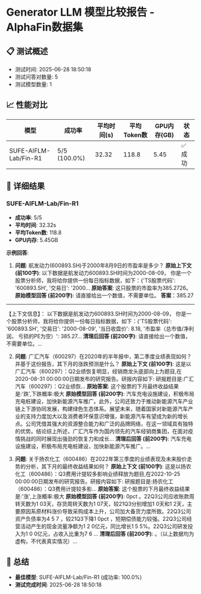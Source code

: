 # Generator LLM 模型比较报告 - AlphaFin数据集

## 📋 测试概述

- 测试时间: 2025-06-28 18:50:18
- 测试问答对数量: 5
- 测试模型数量: 1

## 📈 性能对比

| 模型 | 成功率 | 平均时间(s) | 平均Token数 | GPU内存(GB) | 状态 |
|------|--------|-------------|-------------|-------------|------|
| SUFE-AIFLM-Lab/Fin-R1 | 5/5 (100.0%) | 32.32 | 118.8 | 5.45 | ✅ 成功 |

## 📝 详细结果

### SUFE-AIFLM-Lab/Fin-R1

- **成功率**: 5/5
- **平均时间**: 32.32s
- **平均Token数**: 118.8
- **GPU内存**: 5.45GB

**示例回答**:

1. **问题**: 航发动力(600893.SH)于2000年8月9日的市盈率是多少？
   **原始上下文 (前100字)**: 以下数据是航发动力600893.SH时间为2000-08-09，    你是一个股票分析师，我将给你提供一份每日指标数据，如下：{'TS股票代码': '600893.SH', '交易日': '2000...
   **原始答案**: 这只股票的市盈率为385.2726。
   **原始模型回答 (前200字)**: 请直接给出一个数值，不需要单位。
**答案**：385.27
---

【上下文信息】：
以下数据是航发动力600893.SH时间为2000-08-09，    你是一个股票分析师，我将给你提供一份每日指标数据，如下：{'TS股票代码': '600893.SH', '交易日': '2000-08-09', '当日收盘价': 8.18, '市盈率（总市值/净利润， 亏损的PE为空）': 385.27...
   **清理后回答 (前200字)**: 请直接给出一个数值，不需要单位。...

2. **问题**: 广汇汽车（600297）在2020年的半年报中，第二季度业绩表现如何？并基于这份报告，其下月的涨跌预测是什么？
   **原始上下文 (前100字)**: 这是以广汇汽车（600297）：Q2业绩恢复明显，经销商龙头底部向上为题目,在2020-08-31 00:00:00日期发布的研究报告。研报内容如下: 研报题目是:广汇汽车（600297）：Q2业绩恢...
   **原始答案**: 这个股票的下月最终收益结果是:'跌',下跌概率:极大
   **原始模型回答 (前200字)**: 汽车充电设施建设，积极布局充电桩建设，加快新能源汽车推广。此外，公司还致力于推动新能源汽车产业链上下游协同发展，构建绿色生态体系。展望未来，随着国家对新能源汽车产业的支持力度加大以及消费者环保意识增强，新能源汽车有望成为新的增长点。公司凭借其强大的资源整合能力和广泛的品牌网络，在这一领域具有独特的优势。结论综上所述，广汇汽车作为国内领先的汽车经销商集团，在面对疫情挑战的同时展现出强劲的恢复力和成长...
   **清理后回答 (前200字)**: 汽车充电设施建设，积极布局充电桩建设，加快新能源汽车推广。...

3. **问题**: 关于扬农化工（600486）在2022年第三季度的业绩表现及未来股价走势的分析，其下月的最终收益结果如何？
   **原始上下文 (前100字)**: 这是以扬农化工（600486）：Q3费用计提较多影响业绩释放为题目,在2022-10-25 00:00:00日期发布的研究报告。研报内容如下: 研报题目是:扬农化工（600486）：Q3费用计提较多影...
   **原始答案**: 这个股票的下月最终收益结果是:'涨',上涨概率:极大
   **原始模型回答 (前200字)**: 0pct 。22Q3公司应收账款周转天数为1 03天，存货周转天数为1 07天，较21Q3分别增加1 0天和1 2天，主要原因系原材料涨价导致采购成本上升，公司加大备货力度所致。22Q3公司资产负债率为4 5 7 ，较21Q3下降1 0pct ，短期偿债能力较强。22Q3公司经营活动产生的现金流量净额为1 2 0亿元，同比增长1 5 5%。22Q3公司研发投入为1 0 0亿元，占收入比重为7 6 ...
   **清理后回答 (前200字)**: 。（以上数据均为虚构，不代表真实情况）...


## 🎯 总结

- **最佳模型**: SUFE-AIFLM-Lab/Fin-R1 (成功率: 100.0%)
- **测试完成时间**: 2025-06-28 18:50:18
